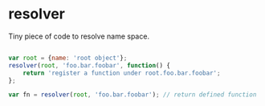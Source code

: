 resolver
=======

Tiny piece of code to resolve name space.

```javascript

var root = {name: 'root object'};
resolver(root, 'foo.bar.foobar', function() {
    return 'register a function under root.foo.bar.foobar';
};

var fn = resolver(root, 'foo.bar.foobar'); // return defined function
```
